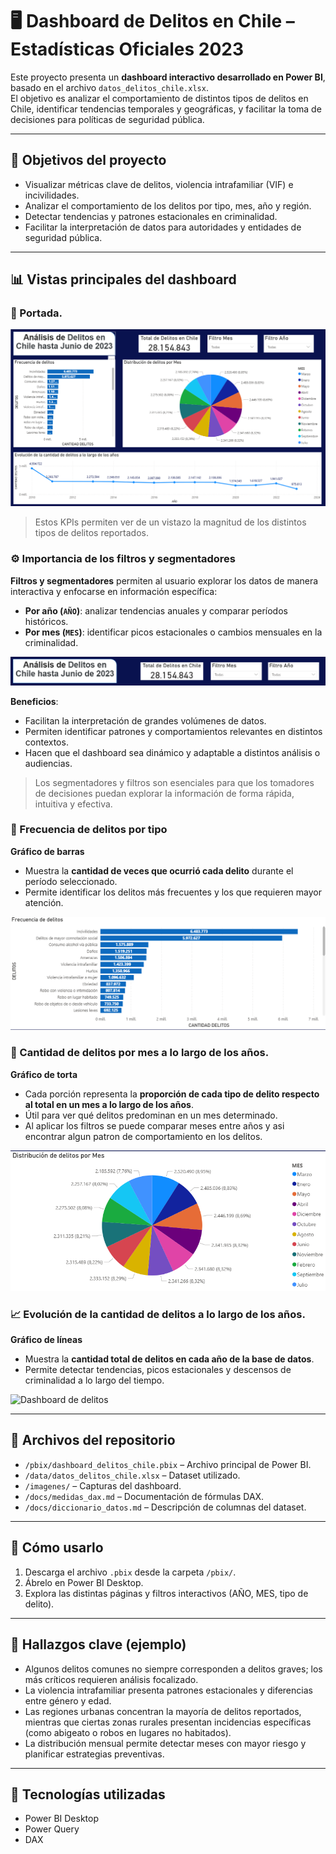# 🖥️ Dashboard de Delitos en Chile – Estadísticas Oficiales 2023

Este proyecto presenta un **dashboard interactivo desarrollado en Power BI**, basado en el archivo `datos_delitos_chile.xlsx`.  
El objetivo es analizar el comportamiento de distintos tipos de delitos en Chile, identificar tendencias temporales y geográficas, y facilitar la toma de decisiones para políticas de seguridad pública.

---

## 🎯 Objetivos del proyecto
- Visualizar métricas clave de delitos, violencia intrafamiliar (VIF) e incivilidades.  
- Analizar el comportamiento de los delitos por tipo, mes, año y región.  
- Detectar tendencias y patrones estacionales en criminalidad.  
- Facilitar la interpretación de datos para autoridades y entidades de seguridad pública.  

---

## 📊 Vistas principales del dashboard

### 📌 Portada.

![Dashboard de delitos](Imagenes/Reporte.png)

> Estos KPIs permiten ver de un vistazo la magnitud de los distintos tipos de delitos reportados.

### ⚙️ Importancia de los filtros y segmentadores
**Filtros y segmentadores** permiten al usuario explorar los datos de manera interactiva y enfocarse en información específica:  
- **Por año (`AÑO`)**: analizar tendencias anuales y comparar períodos históricos.  
- **Por mes (`MES`)**: identificar picos estacionales o cambios mensuales en la criminalidad.  

![Dashboard de delitos](Imagenes/Factores_Importantes.png)

**Beneficios**:  
- Facilitan la interpretación de grandes volúmenes de datos.  
- Permiten identificar patrones y comportamientos relevantes en distintos contextos.  
- Hacen que el dashboard sea dinámico y adaptable a distintos análisis o audiencias.  

> Los segmentadores y filtros son esenciales para que los tomadores de decisiones puedan explorar la información de forma rápida, intuitiva y efectiva.  


### 🔢 Frecuencia de delitos por tipo
**Gráfico de barras**  
- Muestra la **cantidad de veces que ocurrió cada delito** durante el período seleccionado.  
- Permite identificar los delitos más frecuentes y los que requieren mayor atención.

![Dashboard de delitos](Imagenes/Frecuencia_de_Delitos.png)

### 🥧 Cantidad de delitos por mes a lo largo de los años.
**Gráfico de torta**  
- Cada porción representa la **proporción de cada tipo de delito respecto al total en un mes a lo largo de los años**.  
- Útil para ver qué delitos predominan en un mes determinado.
- Al aplicar los filtros se puede comparar meses entre años y asi encontrar algun patron de comportamiento en los delitos.

![Dashboard de delitos](Imagenes/Delitos_por_Mes.png)

### 📈 Evolución de la cantidad de delitos a lo largo de los años.
**Gráfico de líneas**  
- Muestra la **cantidad total de delitos en cada año de la base de datos**.  
- Permite detectar tendencias, picos estacionales y descensos de criminalidad a lo largo del tiempo.

![Dashboard de delitos](Imagenes/Evoluacion_del_Delito.png)

---

## 📂 Archivos del repositorio
- `/pbix/dashboard_delitos_chile.pbix` – Archivo principal de Power BI.  
- `/data/datos_delitos_chile.xlsx` – Dataset utilizado.  
- `/imagenes/` – Capturas del dashboard.  
- `/docs/medidas_dax.md` – Documentación de fórmulas DAX.  
- `/docs/diccionario_datos.md` – Descripción de columnas del dataset.  

---

## 🚀 Cómo usarlo
1. Descarga el archivo `.pbix` desde la carpeta `/pbix/`.  
2. Ábrelo en Power BI Desktop.  
3. Explora las distintas páginas y filtros interactivos (AÑO, MES, tipo de delito).  

---

## 🧠 Hallazgos clave (ejemplo)
- Algunos delitos comunes no siempre corresponden a delitos graves; los más críticos requieren análisis focalizado.  
- La violencia intrafamiliar presenta patrones estacionales y diferencias entre género y edad.  
- Las regiones urbanas concentran la mayoría de delitos reportados, mientras que ciertas zonas rurales presentan incidencias específicas (como abigeato o robos en lugares no habitados).  
- La distribución mensual permite detectar meses con mayor riesgo y planificar estrategias preventivas.  

---

## 📌 Tecnologías utilizadas
- Power BI Desktop  
- Power Query  
- DAX  
